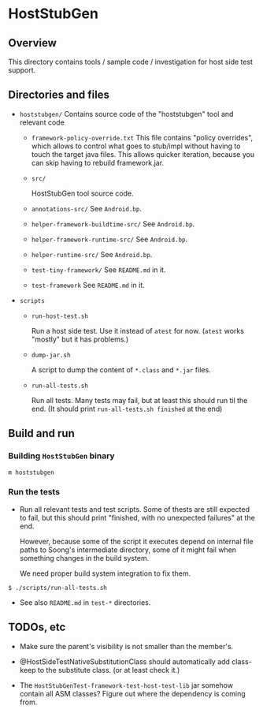 # HostStubGen

## Overview

This directory contains tools / sample code / investigation for host side test support.


## Directories and files

- `hoststubgen/`
  Contains source code of the "hoststubgen" tool and relevant code

  - `framework-policy-override.txt`
    This file contains "policy overrides", which allows to control what goes to stub/impl without
    having to touch the target java files. This allows quicker iteration, because you can skip
    having to rebuild framework.jar.

  - `src/`

    HostStubGen tool source code.

  - `annotations-src/` See `Android.bp`.
  - `helper-framework-buildtime-src/` See `Android.bp`.
  - `helper-framework-runtime-src/` See `Android.bp`.
  - `helper-runtime-src/` See `Android.bp`.

  - `test-tiny-framework/` See `README.md` in it.

  - `test-framework` See `README.md` in it.

- `scripts`
  - `run-host-test.sh`

    Run a host side test. Use it instead of `atest` for now. (`atest` works "mostly" but it has
    problems.)

  - `dump-jar.sh`

    A script to dump the content of `*.class` and `*.jar` files.

  - `run-all-tests.sh`

    Run all tests. Many tests may fail, but at least this should run til the end.
    (It should print `run-all-tests.sh finished` at the end)

## Build and run

### Building `HostStubGen` binary

```
m hoststubgen
```

### Run the tests

- Run all relevant tests and test scripts. Some of thests are still expected to fail,
  but this should print "finished, with no unexpected failures" at the end.

  However, because some of the script it executes depend on internal file paths to Soong's
  intermediate directory, some of it might fail when something changes in the build system.

  We need proper build system integration to fix them.
```
$ ./scripts/run-all-tests.sh
```

- See also `README.md` in `test-*` directories.

## TODOs, etc

 - Make sure the parent's visibility is not smaller than the member's.

- @HostSideTestNativeSubstitutionClass should automatically add class-keep to the substitute class.
  (or at least check it.)

 - The `HostStubGenTest-framework-test-host-test-lib` jar somehow contain all ASM classes? Figure out where the dependency is coming from.

